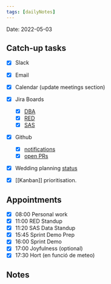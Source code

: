 ```yaml
---
tags: [dailyNotes]
---
```

 
Date: 2022-05-03

## Catch-up tasks

- [x] Slack
- [x] Email
- [x] Calendar (update meetings section)
- [x] Jira Boards
  - [x] [DBA](https://hybridtheory.atlassian.net/jira/software/c/projects/DBA/boards/90) 
  - [x] [RED](https://hybridtheory.atlassian.net/jira/software/c/projects/RED/boards/86)
  - [x] [SAS](https://hybridtheory.atlassian.net/jira/software/c/projects/SAS/boards/66)
- [x] Github
  - [x] [notifications](https://github.com/notifications?query=is%3Aunread)
  - [x] [open PRs](https://github.com/pulls?q=is%3Aopen+is%3Apr+user%3Ahybridtheory+-label%3Adependencies+)
- [x] Wedding planning [status](https://trello.com/b/c0vjqSCR/wedding-planning)
- [x] [[Kanban]] prioritisation.


## Appointments
- [x] 08:00 Personal work
- [x] 11:00 RED Standup
- [x] 11:20 SAS Data Standup
- [x] 15:45 Sprint Demo Prep
- [x] 16:00 Sprint Demo
- [x] 17:00 Joyfulness (optional)
- [x] 17:30 Hort (en funció de meteo)
## Notes